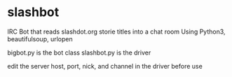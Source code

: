 # slashbot
IRC Bot that reads slashdot.org storie titles into a chat room
Using Python3, beautifulsoup, urlopen

bigbot.py is the bot class
slashbot.py is the driver

edit the server host, port, nick, and channel in the driver before use
